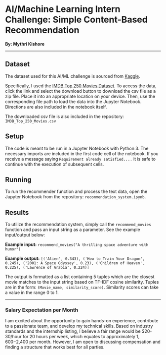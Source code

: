 # AI/Machine Learning Intern Challenge: Simple Content-Based Recommendation

**By: Mythri Kishore**

---

## Dataset
The dataset used for this AI/ML challenge is sourced from [Kaggle](Kaggle.com).

Specifically, I used the [IMDB Top 250 Movies Dataset](https://www.kaggle.com/datasets/rajugc/imdb-top-250-movies-dataset). To access the data, click the link and select the download button to download the csv file as a zip file. Place it into an appropriate location on your device. Then, use the corresponding file path to load the data into the Jupyter Notebook. Directions are also included in the notebook itself.

The downloaded csv file is also included in the repository: `IMDB_Top_250_Movies.csv`

## Setup
The code is meant to be run in a Jupyter Notebook with Python 3. The necessary imports are included in the first code cell of the notebook. If you receive a message saying `Requirement already satisfied....` it is safe to continue with the execution of subsequent cells.


## Running
To run the recommender function and process the text data, open the Jupyter Notebook from the repository: `recommendation_system.ipynb`. 

## Results
To utilize the recommendation system, simply call the `recommend_movies` function and pass an input string as a parameter. See the example input/output below: 

**Example input:**
`recommend_movies("A thrilling space adventure with humor")`

**Example output:**
`[('Alien', 0.343),
 ('How to Train Your Dragon', 0.245),
 ('2001: A Space Odyssey', 0.23),
 ('Children of Heaven', 0.225),
 ('Lawrence of Arabia', 0.224)]`

The output is formatted as a list containing 5 tuples which are the closest movie matches to the input string based on TF-IDF cosine similarity. Tuples are in the form: `(Movie_name, similarity_score)`. Similarity scores can take a value in the range 0 to 1.

---
### Salary Expectation per Month
I am excited about the opportunity to gain hands-on experience, contribute to a passionate team, and develop my technical skills. Based on industry standards and the internship listing, I believe a fair range would be $20-30/hour for 20 hours per week, which equates to approximately $1,600-$2,400 per month. However, I am open to discussing compensation and finding a structure that works best for all parties.
